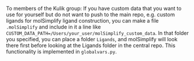 To members of the Kulik group: If you have custom data that you want to use for yourself but do not want to push to the main repo, e.g. custom ligands for molSimplify ligand construction, you can make a file `.molSimplify` and include in it a line like `CUSTOM_DATA_PATH=/Users/your_user/molSimplify_custom_data`. In that folder you specified, you can place a folder `Ligands`, and molSimplify will look there first before looking at the Ligands folder in the central repo. This functionality is implemented in `globalvars.py`.
